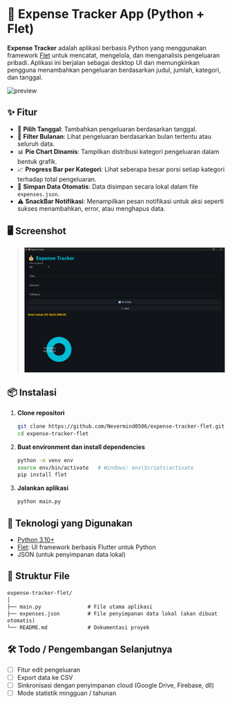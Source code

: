 # 💸 Expense Tracker App (Python + Flet)

**Expense Tracker** adalah aplikasi berbasis Python yang menggunakan framework [Flet](https://flet.dev/) untuk mencatat, mengelola, dan menganalisis pengeluaran pribadi. Aplikasi ini berjalan sebagai desktop UI dan memungkinkan pengguna menambahkan pengeluaran berdasarkan judul, jumlah, kategori, dan tanggal.

![preview](https://user-images.githubusercontent.com/yourusername/yourimage.png) <!-- (Opsional: screenshot app jika ada) -->

## ✨ Fitur

- 📅 **Pilih Tanggal**: Tambahkan pengeluaran berdasarkan tanggal.
- 🧾 **Filter Bulanan**: Lihat pengeluaran berdasarkan bulan tertentu atau seluruh data.
- 📊 **Pie Chart Dinamis**: Tampilkan distribusi kategori pengeluaran dalam bentuk grafik.
- 📈 **Progress Bar per Kategori**: Lihat seberapa besar porsi setiap kategori terhadap total pengeluaran.
- 💾 **Simpan Data Otomatis**: Data disimpan secara lokal dalam file `expenses.json`.
- ⚠️ **SnackBar Notifikasi**: Menampilkan pesan notifikasi untuk aksi seperti sukses menambahkan, error, atau menghapus data.

## 🖥️ Screenshot

> ![Tampilan Aplikasi](preview.png)

## 📦 Instalasi

1. **Clone repositori**

   ```bash
   git clone https://github.com/Nevermind0506/expense-tracker-flet.git
   cd expense-tracker-flet
   ```

2. **Buat environment dan install dependencies**

   ```bash
   python -m venv env
   source env/bin/activate   # Windows: env\Scripts\activate
   pip install flet
   ```

3. **Jalankan aplikasi**

   ```bash
   python main.py
   ```

## 🧠 Teknologi yang Digunakan

- [Python 3.10+](https://www.python.org/)
- [Flet](https://flet.dev/): UI framework berbasis Flutter untuk Python
- JSON (untuk penyimpanan data lokal)

## 📁 Struktur File

```
expense-tracker-flet/
│
├── main.py               # File utama aplikasi
├── expenses.json         # File penyimpanan data lokal (akan dibuat otomatis)
└── README.md             # Dokumentasi proyek
```

## 🛠️ Todo / Pengembangan Selanjutnya

- [ ] Fitur edit pengeluaran
- [ ] Export data ke CSV
- [ ] Sinkronisasi dengan penyimpanan cloud (Google Drive, Firebase, dll)
- [ ] Mode statistik mingguan / tahunan

